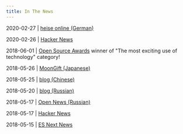 ```yaml
---
title: In The News
---
```


2020-02-27 | [heise online (German)](https://www.heise.de/developer/meldung/Versionsverwaltung-isomorphic-git-erscheint-in-aufgeraeumter-Version-1-0-4669009.html)

2020-02-26 | [Hacker News](https://news.ycombinator.com/item?id=22420231)

2018-06-01 | [Open Source Awards](http://osaward.com/) winner of "The most exciting use of technology" category!

2018-05-26 | [MoonGift (Japanese)](https://www.moongift.jp/2018/05/isomorphic-git-web%E3%83%96%E3%83%A9%E3%82%A6%E3%82%B6%E3%81%A7%E3%82%82%E5%8B%95%E4%BD%9C%E3%81%99%E3%82%8Bgit%E3%83%A9%E3%82%A4%E3%83%96%E3%83%A9%E3%83%AA/)

2018-05-25 | [blog (Chinese)](http://ruanyifeng.com/blog/2018/05/weekly-issue-6.html)

2018-05-20 | [blog (Russian)](https://habr.com/company/zfort/blog/358978/)

2018-05-17 | [Open News (Russian)](http://opennet.ru/opennews/art.shtml?num=48615)

2018-05-17 | [Hacker News](https://news.ycombinator.com/item?id=17083807)

2018-05-15 | [ES Next News](http://esnextnews.com/archive/es-next-news-2018-05-15.html)
